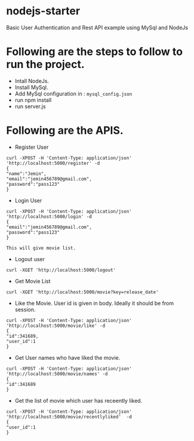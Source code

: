 # nodejs-starter
Basic User Authentication and Rest API example using MySql and NodeJs 

# Following are the steps to follow to run the project.
  - Intall NodeJs.
  - Install MySql.
  - Add MySql configuration in : `mysql_config.json`
  - run npm install
  - run server.js

# Following are the APIS.
- Register User

```
curl -XPOST -H 'Content-Type: application/json' 'http://localhost:5000/register' -d
{ 
"name":"Jemin",
"email":"jemin456789@gmail.com",
"password":"pass123"
}
```

- Login User

```
curl -XPOST -H 'Content-Type: application/json' 'http://localhost:5000/login' -d
{ 
"email":"jemin456789@gmail.com",
"password":"pass123"
}
```
`This will give movie list.`

- Logout user
```
curl -XGET 'http://localhost:5000/logout'
```

- Get Movie List
```
curl -XGET 'http://localhost:5000/movie?key=release_date'
```
- Like the Movie. User id is given in body. Ideally it should be from session.

```
curl -XPOST -H 'Content-Type: application/json' 'http://localhost:5000/movie/like' -d
{ 
"id":341689,
"user_id":1
}
```

- Get User names who have liked the movie.
```
curl -XPOST -H 'Content-Type: application/json' 'http://localhost:5000/movie/names' -d
{ 
"id":341689
}
```

- Get the list of movie which user has receently liked.
```
curl -XPOST -H 'Content-Type: application/json' 'http://localhost:5000/movie/recentlyliked'  -d
{ 
"user_id":1
}
```
 